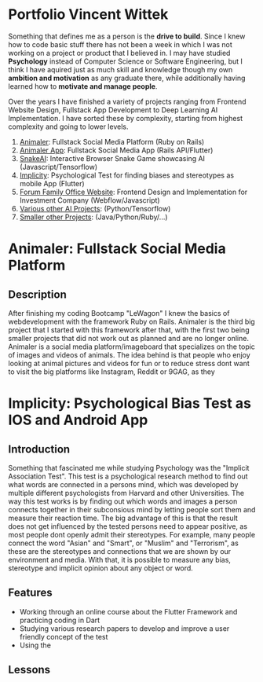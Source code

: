 # Portfolio Vincent Wittek

Something that defines me as a person is the **drive to build**. Since I knew how to code basic stuff 
there has not been a week in which I was not working on a project or product that I believed in.
I may have studied **Psychology** instead of Computer Science or Software Engineering, but I think I have 
aquired just as much skill and knowledge though my own **ambition and motivation**  as any graduate there, while additionally having learned how to **motivate and manage people**.

Over the years I have finished a variety of projects ranging from Frontend Website Design, Fullstack App Development to Deep Learning AI Implementation. I have sorted these by complexity, starting from highest complexity and going to lower levels. 

1. [Animaler](): Fullstack Social Media Platform (Ruby on Rails)
2. [Animaler App](): Fullstack Social Media App (Rails API/Flutter)
3. [SnakeAI](): Interactive Browser Snake Game showcasing AI (Javascript/Tensorflow)
4. [Implicity](): Psychological Test for finding biases and stereotypes as mobile App (Flutter)
5. [Forum Family Office Website](): Frontend Design and Implementation for Investment Company (Webflow/Javascript)
6. [Various other AI Projects](): (Python/Tensorflow)
7. [Smaller other Projects](): (Java/Python/Ruby/...)

# Animaler: Fullstack Social Media Platform
## Description
After finishing my coding Bootcamp "LeWagon" I knew the basics of webdevelopment with the framework Ruby on Rails. Animaler is the third big project that I started with this framework after that, with the first two being smaller projects that did not work out as planned and are no longer online. 
Animaler is a social media platform/imageboard that specializes on the topic of images and videos of animals. The idea behind is that people who enjoy looking at animal pictures and videos for fun or to reduce stress dont want to visit the big platforms like Instagram, Reddit or 9GAG, as they 


# Implicity: Psychological Bias Test as IOS and Android App
## Introduction
Something that fascinated me while studying Psychology was the "Implicit Association Test". This test is a psychological research method to find out what words are connected in a persons mind, which was developed by multiple different psychologists from Harvard and other Universities. 
The way this test works is by finding out which words and images a person connects together in their subconsious mind by letting people sort them and measure their reaction time. The big advantage of this is that the result does not get influenced by the tested persons need to appear positive, as most people dont openly admit their stereotypes. For example, many people connect the word "Asian" and "Smart", or "Muslim" and "Terrorism", as these are the stereotypes and connections that we are shown by our environment and media. With that, it is possible to measure any bias, stereotype and implicit opinion about any object or word. 


## Features
- Working through an online course about the Flutter Framework and practicing coding in Dart 
- Studying various research papers to develop and improve a user friendly concept of the test
- Using the 
## Lessons
